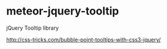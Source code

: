 meteor-jquery-tooltip
=================

jQuery Tooltip library

http://css-tricks.com/bubble-point-tooltips-with-css3-jquery/